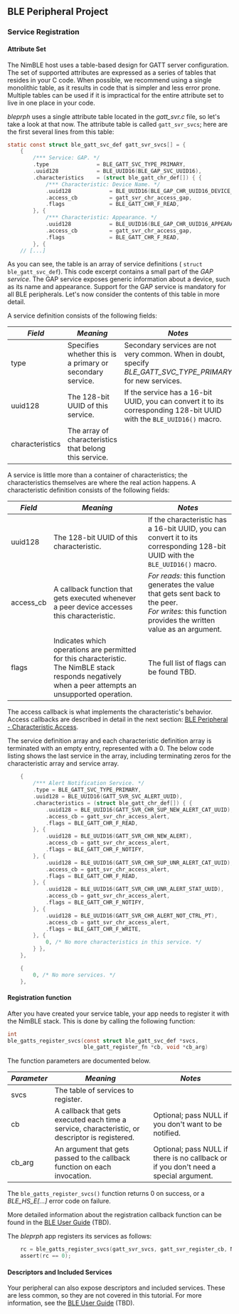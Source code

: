 ## BLE Peripheral Project

### Service Registration

#### Attribute Set

The NimBLE host uses a table-based design for GATT server configuration.  The
set of supported attributes are expressed as a series of tables that resides in
your C code.  When possible, we recommend using a single monolithic table, as
it results in code that is simpler and less error prone.  Multiple tables
can be used if it is impractical for the entire attribute set to live in one
place in your code.

*bleprph* uses a single attribute table located in the *gatt_svr.c* file,
so let's take a look at that now.  The attribute table is called
`gatt_svr_svcs`; here are the first several lines from this table:

```c
static const struct ble_gatt_svc_def gatt_svr_svcs[] = {
    {
        /*** Service: GAP. */
        .type               = BLE_GATT_SVC_TYPE_PRIMARY,
        .uuid128            = BLE_UUID16(BLE_GAP_SVC_UUID16),
        .characteristics    = (struct ble_gatt_chr_def[]) { {
            /*** Characteristic: Device Name. */
            .uuid128            = BLE_UUID16(BLE_GAP_CHR_UUID16_DEVICE_NAME),
            .access_cb          = gatt_svr_chr_access_gap,
            .flags              = BLE_GATT_CHR_F_READ,
        }, {
            /*** Characteristic: Appearance. */
            .uuid128            = BLE_UUID16(BLE_GAP_CHR_UUID16_APPEARANCE),
            .access_cb          = gatt_svr_chr_access_gap,
            .flags              = BLE_GATT_CHR_F_READ,
        }, {
    // [...]
```

As you can see, the table is an array of service definitions (
`struct ble_gatt_svc_def`).  This code excerpt contains a small part of the
*GAP service*.  The GAP service exposes generic information about a device,
such as its name and appearance.  Support for the GAP service is mandatory for
all BLE peripherals.  Let's now consider the contents of this table in more
detail.

A service definition consists of the following fields:

| *Field* | *Meaning* | *Notes* |
| ------- | --------- | ------- |
| type        | Specifies whether this is a primary or secondary service. | Secondary services are not very common.  When in doubt, specify *BLE_GATT_SVC_TYPE_PRIMARY* for new services. |
| uuid128         | The 128-bit UUID of this service. | If the service has a 16-bit UUID, you can convert it to its corresponding 128-bit UUID with the `BLE_UUID16()` macro. |
| characteristics | The array of characteristics that belong this service.   | |

A service is little more than a container of characteristics; the
characteristics themselves are where the real action happens.  A characteristic
definition consists of the following fields:

| *Field* | *Meaning* | *Notes* |
| ------- | --------- | ------- |
| uuid128     | The 128-bit UUID of this characteristic. | If the characteristic has a 16-bit UUID, you can convert it to its corresponding 128-bit UUID with the `BLE_UUID16()` macro. |
| access_cb   | A callback function that gets executed whenever a peer device accesses this characteristic. | *For reads:* this function generates the value that gets sent back to the peer.<br>*For writes:* this function provides the written value as an argument. |
| flags       | Indicates which operations are permitted for this characteristic.  The NimBLE stack responds negatively when a peer attempts an unsupported operation. | The full list of flags can be found TBD. |

The access callback is what implements the characteristic's behavior.  Access
callbacks are described in detail in the next section:
[BLE Peripheral - Characteristic Access](bleprph-chr-access/).

The service definition array and each characteristic definition array is
terminated with an empty entry, represented with a 0.  The below code listing
shows the last service in the array, including terminating zeros for the
characteristic array and service array.

```c hl_lines="26 31"
    {
        /*** Alert Notification Service. */
        .type = BLE_GATT_SVC_TYPE_PRIMARY,
        .uuid128 = BLE_UUID16(GATT_SVR_SVC_ALERT_UUID),
        .characteristics = (struct ble_gatt_chr_def[]) { {
            .uuid128 = BLE_UUID16(GATT_SVR_CHR_SUP_NEW_ALERT_CAT_UUID),
            .access_cb = gatt_svr_chr_access_alert,
            .flags = BLE_GATT_CHR_F_READ,
        }, {
            .uuid128 = BLE_UUID16(GATT_SVR_CHR_NEW_ALERT),
            .access_cb = gatt_svr_chr_access_alert,
            .flags = BLE_GATT_CHR_F_NOTIFY,
        }, {
            .uuid128 = BLE_UUID16(GATT_SVR_CHR_SUP_UNR_ALERT_CAT_UUID),
            .access_cb = gatt_svr_chr_access_alert,
            .flags = BLE_GATT_CHR_F_READ,
        }, {
            .uuid128 = BLE_UUID16(GATT_SVR_CHR_UNR_ALERT_STAT_UUID),
            .access_cb = gatt_svr_chr_access_alert,
            .flags = BLE_GATT_CHR_F_NOTIFY,
        }, {
            .uuid128 = BLE_UUID16(GATT_SVR_CHR_ALERT_NOT_CTRL_PT),
            .access_cb = gatt_svr_chr_access_alert,
            .flags = BLE_GATT_CHR_F_WRITE,
        }, {
            0, /* No more characteristics in this service. */
        } },
    },

    {
        0, /* No more services. */
    },
```

#### Registration function

After you have created your service table, your app needs to register it with the NimBLE stack.  This is done by calling the following function:

```c
int
ble_gatts_register_svcs(const struct ble_gatt_svc_def *svcs,
                        ble_gatt_register_fn *cb, void *cb_arg)
```

The function parameters are documented below.

| *Parameter* | *Meaning* | *Notes* |
| ----------- | --------- | ------- |
| svcs        | The table of services to register. | |
| cb          | A callback that gets executed each time a service, characteristic, or descriptor is registered. | Optional; pass NULL if you don't want to be notified. |
| cb\_arg     | An argument that gets passed to the callback function on each invocation. | Optional; pass NULL if there is no callback or if you don't need a special argument. |

The `ble_gatts_register_svcs()` function returns 0 on success, or a
*BLE_HS_E[...]* error code on failure.

More detailed information about the registration callback function can be found
in the [BLE User Guide](../../../network/ble/ble_intro/) (TBD).

The *bleprph* app registers its services as follows:

```c
    rc = ble_gatts_register_svcs(gatt_svr_svcs, gatt_svr_register_cb, NULL);
    assert(rc == 0);
```

#### Descriptors and Included Services

Your peripheral can also expose descriptors and included services.  These are
less common, so they are not covered in this tutorial.  For more information,
see the [BLE User Guide](../../../network/ble/ble_intro/) (TBD).
